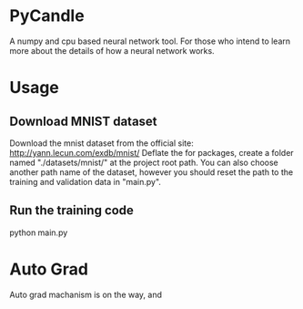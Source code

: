 # PyCandle
A numpy and cpu based neural network tool. For those who intend to learn more about the details of how a neural network works.

# Usage
## Download MNIST dataset
Download the mnist dataset from the official site: http://yann.lecun.com/exdb/mnist/
Deflate the for packages, create a folder named "./datasets/mnist/" at the project root path. You can also choose another path name of the dataset, however you should reset the path to the training and validation data in "main.py".

## Run the training code
python main.py

# Auto Grad
Auto grad machanism is on the way, and 
